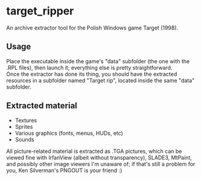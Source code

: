 # target_ripper
An archive extractor tool for the Polish Windows game Target (1998).


## Usage
Place the executable inside the game's "data" subfolder (the one with the .RPL files), then launch it; everything else is pretty straightforward.  
Once the extractor has done its thing, you should have the extracted resources in a subfolder named "Target rip",
located inside the same "data" subfolder.

## Extracted material
- Textures
- Sprites
- Various graphics (fonts, menus, HUDs, etc)
- Sounds

All picture-related material is extracted as .TGA pictures, which can be viewed fine with
IrfanView (albeit without transparency), SLADE3, MtPaint, and possibly other image viewers I'm unaware of;
if that's still a problem for you, Ken Silverman's PNGOUT is your friend :)
